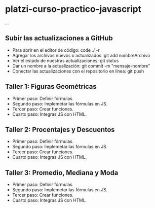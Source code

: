 # platzi-curso-practico-javascript

...

## Subir las actualizaciones a GitHub
- Para abrir en el editor de código: code ./ -r
- Agregar los archivos nuevos o actualizados: git add nombreArchivo
- Ver el estado de nuestras actualizaciones: git status
- Dar un nombre a la actualización: git commit -m "mensaje-nombre"
- Conectar las actualizaciones con el repositorio en linea: git push

## Taller 1: Figuras Geométricas

- Primer paso: Definir fórmulas.
- Segundo paso: Implemetar las fórmulas en JS.
- Tercer paso: Crear funciones.
- Cuarto paso: Integras JS con HTML.

## Taller 2: Procentajes y Descuentos

- Primer paso: Definir fórmulas.
- Segundo paso: Implemetar las fórmulas en JS.
- Tercer paso: Crear funciones.
- Cuarto paso: Integras JS con HTML.

## Taller 3: Promedio, Mediana y Moda

- Primer paso: Definir fórmulas.
- Segundo paso: Implemetar las fórmulas en JS.
- Tercer paso: Crear funciones.
- Cuarto paso: Integras JS con HTML.